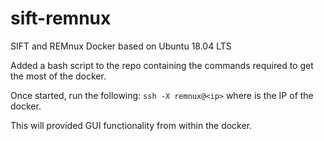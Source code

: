 # sift-remnux
SIFT and REMnux Docker based on Ubuntu 18.04 LTS

Added a bash script to the repo containing the commands required to get the most of the docker.

Once started, run the following: `ssh -X remnux@<ip>` where <ip> is the IP of the docker. 
  
This will provided GUI functionality from within the docker.
